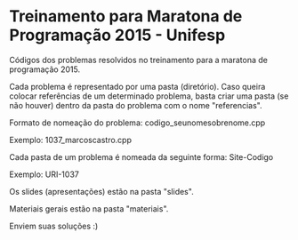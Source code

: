 # Treinamento para Maratona de Programação 2015 - Unifesp

Códigos dos problemas resolvidos no treinamento para a maratona de programação 2015.

Cada problema é representado por uma pasta (diretório). Caso queira colocar referências de um determinado problema, basta criar uma pasta (se não houver) dentro da pasta do problema com o nome "referencias".

Formato de nomeação do problema: codigo_seunomesobrenome.cpp

Exemplo: 1037_marcoscastro.cpp

Cada pasta de um problema é nomeada da seguinte forma: Site-Codigo

Exemplo: URI-1037

Os slides (apresentações) estão na pasta "slides".

Materiais gerais estão na pasta "materiais".

Enviem suas soluções :)
